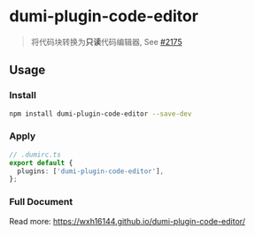 # dumi-plugin-code-editor

> 将代码块转换为**只读**代码编辑器, See [#2175](https://github.com/umijs/dumi/issues/2175)

## Usage

### Install

```bash
npm install dumi-plugin-code-editor --save-dev
```

### Apply

```ts
// .dumirc.ts
export default {
  plugins: ['dumi-plugin-code-editor'],
};
```

### Full Document

Read more: https://wxh16144.github.io/dumi-plugin-code-editor/
